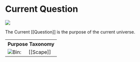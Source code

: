 <!-- wiki-header-section:start -->
# Current Question

<img src="wiki_images/Current Question.png"><i></i></img>


The Current [[Question]] is the purpose of the current universe.

<!-- wiki-header-section:end -->

<!-- taxonomy-table-section:start -->
<div class="taxonomy-table">
  <table>
    <tr>
      <th colspan="3">Purpose Taxonomy</th>
    </tr>
    <tr>
      <td class="taxon-label"><img src="../svg/bin.svg" class="taxon-icon">Bin:</td>
      <td class="taxon-content" colspan="2">[[Scape]]</td>
    </tr>
  </table>
</div>
<!-- taxonomy-table-section:end -->





<!-- not-for-live-publishing:start -->
<!--
# Linearity vs. Laterality

The current [[Question]] focuses on exploring the coexistence and reconciliation of linear and lateral-minded creatures, as well as anything in between. It seeks to find a harmonious balance between these opposing mindsets within the [[Omnis]].

## Role of the Creators

- **Bin 0 ([[Scape]])**: The Omnis aims to produce the most lateral-minded person as the Creator of Bin 0, emphasizing dynamic interactions, creativity, and spontaneous evolution. This universal soul entity is known as the [[nth Creator]].

- **Bin 1 ([[Other Side]])**: Conversely, the most linear-minded person is sought to lead Bin 1, focusing on order, structure, and sequential progression. This universal soul entity is known as the [[1st Creator]].

### Universal Goal

The Omnis seeks to solve the Question by alternating creation between Bins 0 and 1. This process allows for a comprehensive exploration of duality and natural opposition, fostering growth, adaptation, and balance.

## Resolution and Stability

### Solving the Question

Once the Question is solved, the Bin achieves a state of permanent existence without Creator's fear of collapse. It attains an infinite life cycle within the stability shaped by its Creator or Creators, ensuring the continuity of its cosmic role. A new pair of bins is then made to allow for a new Question to be solved.

### Transitioning to New Questions

With each resolution, the Soul Engine sets forth a new Question, introducing a fresh cosmic challenge that demands new mindsets and solutions. This cycle ensures the Omnis' continued growth and evolution.

## Impact on Souls and Creation

### Crea's Role

[[Crea]], the fundamental energy that drives the growth and decay of the universe, plays a crucial role in the process of creation and transformation. It is the source of vitality and change, fueling the dynamic evolution of the Omnis.

### Soul Dynamics

The Question guides how souls are used as fuel for creation, transforming and integrating them into new cosmic iterations. This process ensures continuity and renewal across successive universes.

### Creation Cycles

The Question directs the alternation of creation between Bins 0 and 1, allowing for diverse and adaptive cosmic dynamics. This cycle fosters exploration, experimentation, and resolution of dualities.
-->
<!-- not-for-live-publishing:end -->